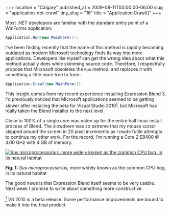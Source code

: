 +++
location = "Calgary"
published_at = 2009-08-11T00:00:00-06:00
slug = "application-dot-crawl"
tiny_slug = "16"
title = "Application.Crawl()"
+++

Most .NET developers are familiar with the standard entry point of a WinForms application:

``` csharp
Application.Run(new MainForm());
```

I've been finding recently that the name of this method is rapidly becoming outdated as modern Microsoft technology finds its way into more applications. Developers like myself can get the wrong idea about what this method actually does while skimming source code. Therefore, I respectfully propose that Microsoft obsoletes the `Run` method, and replaces it with something a little more true to form:

``` csharp
Application.Crawl(new MainForm());
```

This insight comes from my recent experience installing Expression Blend 3. I'd previously noticed that Microsoft applications seemed to be getting slower after installing the beta for Visual Studio 2010<sup class="footnote" id="fnr1"><a href="#fn1">1</a></sup>, but Microsoft has really taken the Blend installer to the next level.

Close to 100% of a single core was eaten up for the entire half-hour install process of Blend. The slowdown was so extreme that my mouse cursor skipped around the screen in 20 pixel increments as I made futile attempts to continue my other work. For the record, I'm running a Core 2 E8400 @ 3.00 GHz with 4 GB of memory.

<div class="figure">
    <a href="/assets/images/articles/application-dot-crawl/cpu-eater-3.png" title="Link to full-size image"><img src="/assets/images/articles/application-dot-crawl/cpu-eater-3-small.png" alt="Sus microprocessorius, more widely known as the common CPU hog, in its natural habitat" /></a>
    <p><strong>Fig. 1:</strong> <em>Sus microprocessorius,</em> more widely known as the common CPU hog, in its natural habitat</p>
</div>

The good news is that Expression Blend itself seems to be very usable. Next week I promise to write about something more constructive.

<p class="footnote" id="fn1"><a href="#fnr1"><sup>1</sup></a> VS 2010 is a beta release. Some performance improvements are bound to make it into the final product.</p>
